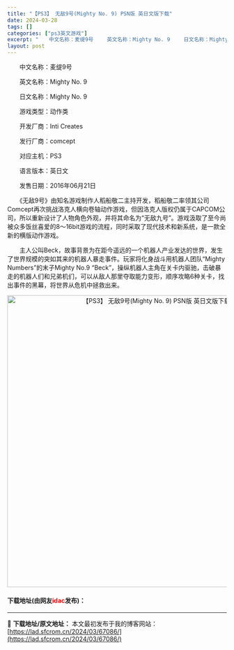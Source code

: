 ```yaml
---
title: "【PS3】 无敌9号(Mighty No. 9) PSN版 英日文版下载"
date: 2024-03-28
tags: []
categories: ["ps3英文游戏"]
excerpt: "　　中文名称：麦缇9号 　　英文名称：Mighty No. 9 　　日文名称：Mighty No. 9 　　游戏类型：动作类 　　开发厂商：Inti Creates 　　发行厂商：comcept 　　对应主机：PS3 　　语言版本：英日文 　　发售日期：2016年06月21日 　　《无敌9号》由知名&hellip;"
layout: post
---
```


 <p>　　中文名称：麦缇9号</p> <p>　　英文名称：Mighty No. 9</p> <p>　　日文名称：Mighty No. 9</p> <p>　　游戏类型：动作类</p> <p>　　开发厂商：Inti Creates</p> <p>　　发行厂商：comcept</p> <p>　　对应主机：PS3</p> <p>　　语言版本：英日文</p> <p>　　发售日期：2016年06月21日</p> <p>　　《无敌9号》由知名游戏制作人稻船敬二主持开发，稻船敬二率领其公司Comcept再次挑战洛克人横向卷轴动作游戏，但因洛克人版权仍属于CAPCOM公司，所以重新设计了人物角色外观，并将其命名为&ldquo;无敌九号&rdquo;。游戏汲取了至今尚被众多饭丝喜爱的8～16bit游戏的流程，同时采取了现代技术和新系统，是一款全新的横版动作游戏。</p> <p>　　主人公叫Beck，故事背景为在距今遥远的一个机器人产业发达的世界，发生了世界规模的突如其来的机器人暴走事件。玩家将化身战斗用机器人团队&ldquo;Mighty Numbers&rdquo;的末子Mighty No.9 &ldquo;Beck&rdquo;，操纵机器人主角在关卡内驱驰，击破暴走的机器人们和兄弟机们，可以从敌人那里夺取能力变形，顺序攻略6种关卡，找出事件的黑幕，将世界从危机中拯救出来。</p> <p align="center"><img align="" border="0" src="https://lad.sfcrom.cn/wp-content/uploads/2024/03/20240328_66051b370dd2c.jpg" width="669" alt="【PS3】 无敌9号(Mighty No. 9) PSN版 英日文版下载" /></p> <p><h4>下载地址(由网友<font color="red">idac</font>发布)：</h4></p> 

---
📖 **下载地址/原文地址：** 本文最初发布于我的博客网站：[https://lad.sfcrom.cn/2024/03/67086/](https://lad.sfcrom.cn/2024/03/67086/)
